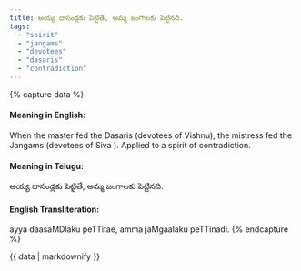 ```yaml
---
title: అయ్య దాసండ్లకు పెట్టితే, అమ్మ జంగాలకు పెట్టినది.
tags:
  - "spirit"
  - "jangams"
  - "devotees"
  - "dasaris"
  - "contradiction"
---
```


{% capture data %}
#### Meaning in English:
When the master fed the Dasaris (devotees of Vishnu), the mistress fed the Jangams (devotees of Siva ).
Applied to a spirit of contradiction.

#### Meaning in Telugu:
అయ్య దాసండ్లకు పెట్టితే, అమ్మ జంగాలకు పెట్టినది.

#### English Transliteration:
ayya daasaMDlaku peTTitae, amma jaMgaalaku peTTinadi.
{% endcapture %}

{{ data | markdownify }}

